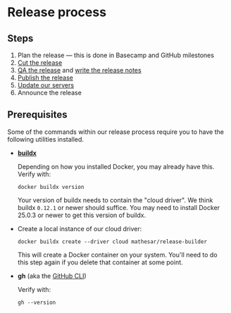 # Release process

## Steps

1. Plan the release — this is done in Basecamp and GitHub milestones
1. [Cut the release](./cutting.md)
1. [QA the release](./qa.md) and [write the release notes](./notes.md)
1. [Publish the release](./publication.md)
1. [Update our servers](../engineering/server-update-process.md)
1. Announce the release

## Prerequisites

Some of the commands within our release process require you to have the following utilities installed.

- **[buildx](http://github.com/docker/buildx)**

    Depending on how you installed Docker, you may already have this. Verify with:

    ```
    docker buildx version
    ```

    Your version of buildx needs to contain the "cloud driver". We think buildx `0.12.1` or newer should suffice. You may need to install Docker 25.0.3 or newer to get this version of buildx.

- Create a local instance of our cloud driver:

    ```
    docker buildx create --driver cloud mathesar/release-builder
    ```

    This will create a Docker container on your system. You'll need to do this step again if you delete that container at some point.

- **gh** (aka the [GitHub CLI](https://cli.github.com/))

    Verify with:

    ```
    gh --version
    ```

